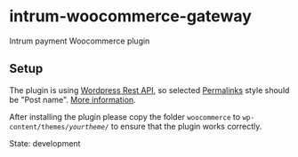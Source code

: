 
# intrum-woocommerce-gateway

Intrum payment Woocommerce plugin

## Setup

The plugin is using [Wordpress Rest API](https://developer.wordpress.org/rest-api/using-the-rest-api/), so selected [Permalinks](https://codex.wordpress.org/Using_Permalinks#Choosing_your_permalink_structure) style should be "Post name". [More information](https://github.com/WP-API/WP-API/issues/69). 

After installing the plugin please copy the folder `woocommerce` to `wp-content/themes/`*`yourtheme`*`/` to ensure that the plugin works correctly.

State: development
